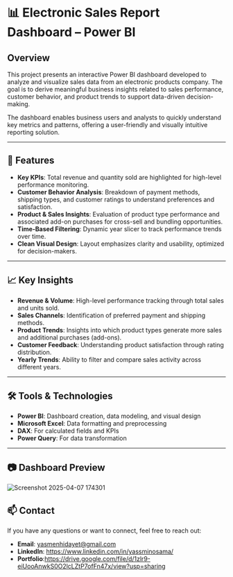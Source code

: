 # 📊 Electronic Sales Report Dashboard – Power BI

## Overview

This project presents an interactive Power BI dashboard developed to analyze and visualize sales data from an electronic products company. The goal is to derive meaningful business insights related to sales performance, customer behavior, and product trends to support data-driven decision-making.

The dashboard enables business users and analysts to quickly understand key metrics and patterns, offering a user-friendly and visually intuitive reporting solution.

---

## 📌 Features

- **Key KPIs**: Total revenue and quantity sold are highlighted for high-level performance monitoring.
- **Customer Behavior Analysis**: Breakdown of payment methods, shipping types, and customer ratings to understand preferences and satisfaction.
- **Product & Sales Insights**: Evaluation of product type performance and associated add-on purchases for cross-sell and bundling opportunities.
- **Time-Based Filtering**: Dynamic year slicer to track performance trends over time.
- **Clean Visual Design**: Layout emphasizes clarity and usability, optimized for decision-makers.
  
---

## 📈 Key Insights

- **Revenue & Volume**: High-level performance tracking through total sales and units sold.
- **Sales Channels**: Identification of preferred payment and shipping methods.
- **Product Trends**: Insights into which product types generate more sales and additional purchases (add-ons).
- **Customer Feedback**: Understanding product satisfaction through rating distribution.
- **Yearly Trends**: Ability to filter and compare sales activity across different years.

---

## 🛠️ Tools & Technologies

- **Power BI**: Dashboard creation, data modeling, and visual design
- **Microsoft Excel**: Data formatting and preprocessing
- **DAX**: For calculated fields and KPIs
- **Power Query**: For data transformation

---

## 📷 Dashboard Preview

![Screenshot 2025-04-07 174301](https://github.com/user-attachments/assets/a7ad7f74-7b18-4c5f-9903-47c39f6586a9)

## 📫 Contact

If you have any questions or want to connect, feel free to reach out:

- **Email**: yasmenhidayet@gmail.com
- **LinkedIn**: https://www.linkedin.com/in/yassminosama/
- **Portfolio**:https://drive.google.com/file/d/1zlr9-eiUooAnwkS0O2lcLZtP7ofFn47x/view?usp=sharing
